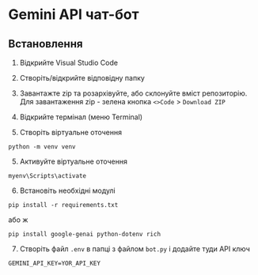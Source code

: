 # Gemini API чат-бот
## Встановлення
1. Відкрийте Visual Studio Code

2. Створіть/відкрийте відповідну папку
   
4. Завантажте zip та розархівуйте, або склонуйте вміст репозиторію.<br>
Для завантаження zip - зелена кнопка `<>Code` > `Download ZIP`

5. Відкрийте термінал (меню Terminal)

6. Створіть віртуальне оточення
```
python -m venv venv
```

5. Активуйте віртуальне оточення
```
myenv\Scripts\activate
```

6. Встановіть необхідні модулі<br>
```
pip install -r requirements.txt
```
або ж
``` 
pip install google-genai python-dotenv rich
```
7. Створіть файл `.env` в папці з файлом `bot.py` і додайте туди API ключ
 ```
 GEMINI_API_KEY=YOR_API_KEY
 ```



    
